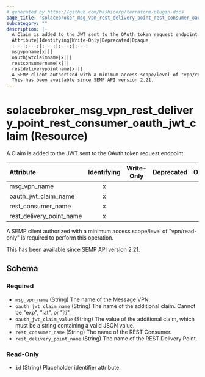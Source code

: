 ```yaml
---
# generated by https://github.com/hashicorp/terraform-plugin-docs
page_title: "solacebroker_msg_vpn_rest_delivery_point_rest_consumer_oauth_jwt_claim Resource - solacebroker"
subcategory: ""
description: |-
  A Claim is added to the JWT sent to the OAuth token request endpoint.
  Attribute|Identifying|Write-Only|Deprecated|Opaque
  :---|:---:|:---:|:---:|:---:
  msgvpnname|x|||
  oauthjwtclaimname|x|||
  restconsumername|x|||
  restdeliverypointname|x|||
  A SEMP client authorized with a minimum access scope/level of "vpn/read-only" is required to perform this operation.
  This has been available since SEMP API version 2.21.
---
```


# solacebroker_msg_vpn_rest_delivery_point_rest_consumer_oauth_jwt_claim (Resource)

A Claim is added to the JWT sent to the OAuth token request endpoint.


Attribute|Identifying|Write-Only|Deprecated|Opaque
:---|:---:|:---:|:---:|:---:
msg_vpn_name|x|||
oauth_jwt_claim_name|x|||
rest_consumer_name|x|||
rest_delivery_point_name|x|||



A SEMP client authorized with a minimum access scope/level of "vpn/read-only" is required to perform this operation.

This has been available since SEMP API version 2.21.



<!-- schema generated by tfplugindocs -->
## Schema

### Required

- `msg_vpn_name` (String) The name of the Message VPN.
- `oauth_jwt_claim_name` (String) The name of the additional claim. Cannot be "exp", "iat", or "jti".
- `oauth_jwt_claim_value` (String) The value of the additional claim, which must be a string containing a valid JSON value.
- `rest_consumer_name` (String) The name of the REST Consumer.
- `rest_delivery_point_name` (String) The name of the REST Delivery Point.

### Read-Only

- `id` (String) Placeholder identifier attribute.
